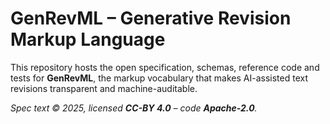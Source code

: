 # GenRevML – Generative Revision Markup Language

This repository hosts the open specification, schemas, reference code and
tests for **GenRevML**, the markup vocabulary that makes AI-assisted text
revisions transparent and machine-auditable.

*Spec text © 2025, licensed **CC-BY 4.0** – code **Apache-2.0**.*
